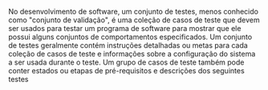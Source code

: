 No desenvolvimento de software, um conjunto de testes, menos conhecido como "conjunto de validação", é uma coleção de casos de teste que devem ser usados para testar um programa de software para mostrar que ele possui alguns conjuntos de comportamentos especificados. Um conjunto de testes geralmente contém instruções detalhadas ou metas para cada coleção de casos de teste e informações sobre a configuração do sistema a ser usada durante o teste. Um grupo de casos de teste também pode conter estados ou etapas de pré-requisitos e descrições dos seguintes testes
